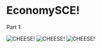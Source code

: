 # EconomySCE!
Part 1:

![CHEESE!](https://user-images.githubusercontent.com/74861262/165304053-2c9c07a2-9592-4c23-8faa-93314617fd4f.png)
![CHEESE!](https://user-images.githubusercontent.com/74861262/165304724-b552f9ab-f23a-462d-b101-93f8f8a09865.png)
![CHEESE!](https://user-images.githubusercontent.com/74861262/165304827-a94e66ae-097b-45a9-8619-efac5dfc77a5.png)
